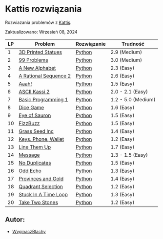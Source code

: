 # Kattis rozwiązania 
Rozwiazania problemów z [Kattis](https://open.kattis.com/). 

Zaktualizowano: Wrzesień 08, 2024

 | LP | Problem | Rozwiązanie | Trudność |
 | -- | ------- | ----------- | -------- |
 | 1 | [3D Printed Statues](https://open.kattis.com/problems/3dprinter) | [Python](https://github.com/WyginaczBlachy/Kattis/blob/main/Kattis/3D%20Printed%20Statues/3dprinter.py) |2.9 (Medium)|
 | 2 | [99 Problems](https://open.kattis.com/problems/99problems) | [Python](https://github.com/WyginaczBlachy/Kattis/blob/main/Kattis/99%20Problems/99problems.py) |3.0 (Medium)|
 | 3 | [A New Alphabet](https://open.kattis.com/problems/anewalphabet) | [Python](https://github.com/WyginaczBlachy/Kattis/blob/main/Kattis/A%20New%20Alphabet/anewalphabet.py) |2.3 (Easy)|
 | 4 | [A Rational Sequence 2](https://open.kattis.com/problems/rationalsequence2) | [Python](https://github.com/WyginaczBlachy/Kattis/blob/main/Kattis/A%20Rational%20Sequence%202/rationalsequence2.py) |2.6 (Easy)|
 | 5 | [Aaah!](https://open.kattis.com/problems/aaah) | [Python](https://github.com/WyginaczBlachy/Kattis/blob/main/Kattis/Aaah!/aaah.py) |1.5 (Easy)|
 | 6 | [ASCII Kassi 2](https://open.kattis.com/problems/asciikassi2) | [Python](https://github.com/WyginaczBlachy/Kattis/blob/main/Kattis/ASCII%20Kassi%202/asciikassi2.py) |2.0 - 2.1 (Easy)|
 | 7 | [Basic Programming 1](https://open.kattis.com/problems/basicprogramming1) | [Python](https://github.com/WyginaczBlachy/Kattis/blob/main/Kattis/Basic%20Programming%201/basicprogramming1.py) |1.2 - 5.0 (Medium)|
 | 8 | [Dice Game](https://open.kattis.com/problems/dicegame) | [Python](https://github.com/WyginaczBlachy/Kattis/blob/main/Kattis/Dice%20Game/dicegame.py) |1.6 (Easy)|
 | 9 | [Eye of Sauron](https://open.kattis.com/problems/eyeofsauron) | [Python](https://github.com/WyginaczBlachy/Kattis/blob/main/Kattis/Eye%20of%20Sauron/eyeofsauron.py) |1.5 (Easy)|
 | 10 | [FizzBuzz](https://open.kattis.com/problems/fizzbuzz) | [Python](https://github.com/WyginaczBlachy/Kattis/blob/main/Kattis/FizzBuzz/fizzbuzz.py) |1.5 (Easy)|
 | 11 | [Grass Seed Inc](https://open.kattis.com/problems/grassseed) | [Python](https://github.com/WyginaczBlachy/Kattis/blob/main/Kattis/Grass%20Seed%20Inc/grassseed.py) |1.4 (Easy)|
 | 12 | [Keys, Phone, Wallet](https://open.kattis.com/problems/keysphonewallet) | [Python](https://github.com/WyginaczBlachy/Kattis/blob/main/Kattis/Keys,%20Phone,%20Wallet/keysphonewallet.py) |1.2 (Easy)|
 | 13 | [Line Them Up](https://open.kattis.com/problems/lineup) | [Python](https://github.com/WyginaczBlachy/Kattis/blob/main/Kattis/Line%20Them%20Up/lineup.py) |1.7 (Easy)|
 | 14 | [Message](https://open.kattis.com/problems/meddelande) | [Python](https://github.com/WyginaczBlachy/Kattis/blob/main/Kattis/Message/meddelande.py) |1.3 - 1.5 (Easy)|
 | 15 | [No Duplicates](https://open.kattis.com/problems/nodup) | [Python](https://github.com/WyginaczBlachy/Kattis/blob/main/Kattis/No%20Duplicates/nodup.py) |1.5 (Easy)|
 | 16 | [Odd Echo](https://open.kattis.com/problems/oddecho) | [Python](https://github.com/WyginaczBlachy/Kattis/blob/main/Kattis/Odd%20Echo/oddecho.py) |1.3 (Easy)|
 | 17 | [Provinces and Gold](https://open.kattis.com/problems/provincesandgold) | [Python](https://github.com/WyginaczBlachy/Kattis/blob/main/Kattis/Provinces%20and%20Gold/provincesandgold.py) |1.4 (Easy)|
 | 18 | [Quadrant Selection](https://open.kattis.com/problems/quadrant) | [Python](https://github.com/WyginaczBlachy/Kattis/blob/main/Kattis/Quadrant%20Selection/quadrant.py) |1.2 (Easy)|
 | 19 | [Stuck In A Time Loop](https://open.kattis.com/problems/timeloop) | [Python](https://github.com/WyginaczBlachy/Kattis/blob/main/Kattis/Stuck%20In%20A%20Time%20Loop/timeloop.py) |1.3 (Easy)|
 | 20 | [Take Two Stones](https://open.kattis.com/problems/twostones) | [Python](https://github.com/WyginaczBlachy/Kattis/blob/main/Kattis/Take%20Two%20Stones/twostones.py) |1.2 (Easy)|


## Autor:
- [WyginaczBlachy](https://open.kattis.com/users/wyginaczblachy)